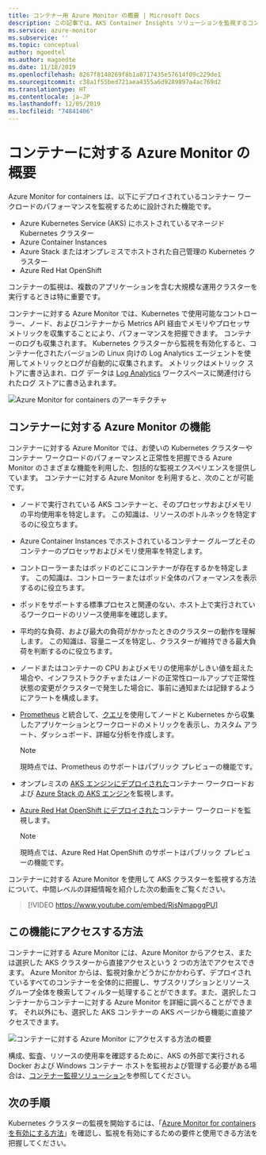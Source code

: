 ```yaml
---
title: コンテナー用 Azure Monitor の概要 | Microsoft Docs
description: この記事では、AKS Container Insights ソリューションを監視するコンテナーに対する Azure Monitor と、Azure の AKS クラスターと Container Instances の正常性を監視することによって提供される価値について説明します。
ms.service: azure-monitor
ms.subservice: ''
ms.topic: conceptual
author: mgoedtel
ms.author: magoedte
ms.date: 11/18/2019
ms.openlocfilehash: 8267f8148269f8b1a0717435e57614f09c229de1
ms.sourcegitcommit: c38a1f55bed721aea4355a6d9289897a4ac769d2
ms.translationtype: HT
ms.contentlocale: ja-JP
ms.lasthandoff: 12/05/2019
ms.locfileid: "74841406"
---
```

# <a name="azure-monitor-for-containers-overview"></a>コンテナーに対する Azure Monitor の概要

Azure Monitor for containers は、以下にデプロイされているコンテナー ワークロードのパフォーマンスを監視するために設計された機能です。

- Azure Kubernetes Service (AKS) にホストされているマネージド Kubernetes クラスター
- Azure Container Instances
- Azure Stack またはオンプレミスでホストされた自己管理の Kubernetes クラスター
- Azure Red Hat OpenShift

コンテナーの監視は、複数のアプリケーションを含む大規模な運用クラスターを実行するときは特に重要です。

コンテナーに対する Azure Monitor では、Kubernetes で使用可能なコントローラー、ノード、およびコンテナーから Metrics API 経由でメモリやプロセッサ メトリックを収集することにより、パフォーマンスを把握できます。 コンテナーのログも収集されます。  Kubernetes クラスターから監視を有効化すると、コンテナー化されたバージョンの Linux 向けの Log Analytics エージェントを使用してメトリックとログが自動的に収集されます。 メトリックはメトリック ストアに書き込まれ、ログ データは [Log Analytics](../log-query/log-query-overview.md) ワークスペースに関連付けられたログ ストアに書き込まれます。 

![Azure Monitor for containers のアーキテクチャ](./media/container-insights-overview/azmon-containers-architecture-01.png)
 
## <a name="what-does-azure-monitor-for-containers-provide"></a>コンテナーに対する Azure Monitor の機能

コンテナーに対する Azure Monitor では、お使いの Kubernetes クラスターやコンテナー ワークロードのパフォーマンスと正常性を把握できる Azure Monitor のさまざまな機能を利用した、包括的な監視エクスペリエンスを提供しています。 コンテナーに対する Azure Monitor を利用すると、次のことが可能です。

* ノードで実行されている AKS コンテナーと、そのプロセッサおよびメモリの平均使用率を特定します。 この知識は、リソースのボトルネックを特定するのに役立ちます。
* Azure Container Instances でホストされているコンテナー グループとそのコンテナーのプロセッサおよびメモリ使用率を特定します。  
* コントローラーまたはポッドのどこにコンテナーが存在するかを特定します。 この知識は、コントローラーまたはポッド全体のパフォーマンスを表示するのに役立ちます。 
* ポッドをサポートする標準プロセスと関連のない、ホスト上で実行されているワークロードのリソース使用率を確認します。
* 平均的な負荷、および最大の負荷がかかったときのクラスターの動作を理解します。 この知識は、容量ニーズを特定し、クラスターが維持できる最大負荷を判断するのに役立ちます。 
* ノードまたはコンテナーの CPU およびメモリの使用率がしきい値を超えた場合や、インフラストラクチャまたはノードの正常性ロールアップで正常性状態の変更がクラスターで発生した場合に、事前に通知または記録するようにアラートを構成します。
* [Prometheus](https://prometheus.io/docs/introduction/overview/) と統合して、[クエリ](container-insights-log-search.md)を使用してノードと Kubernetes から収集したアプリケーションとワークロードのメトリックを表示し、カスタム アラート、ダッシュボード、詳細な分析を作成します。

    >[!NOTE]
    >現時点では、Prometheus のサポートはパブリック プレビューの機能です。
    >

* オンプレミスの [AKS エンジンにデプロイされた](https://github.com/microsoft/OMS-docker/tree/aks-engine)コンテナー ワークロードおよび [Azure Stack の AKS エンジン](https://docs.microsoft.com/azure-stack/user/azure-stack-kubernetes-aks-engine-overview?view=azs-1908)を監視します。
* [Azure Red Hat OpenShift にデプロイされた](../../openshift/intro-openshift.md)コンテナー ワークロードを監視します。

    >[!NOTE]
    >現時点では、Azure Red Hat OpenShift のサポートはパブリック プレビューの機能です。
    >

コンテナーに対する Azure Monitor を使用して AKS クラスターを監視する方法について、中間レベルの詳細情報を紹介した次の動画をご覧ください。

> [!VIDEO https://www.youtube.com/embed/RjsNmapggPU]

## <a name="how-do-i-access-this-feature"></a>この機能にアクセスする方法

コンテナーに対する Azure Monitor には、Azure Monitor からアクセス、または選択した AKS クラスターから直接アクセスという 2 つの方法でアクセスできます。 Azure Monitor からは、監視対象かどうかにかかわらず、デプロイされているすべてのコンテナーを全体的に把握し、サブスクリプションとリソース グループ全体を検索してフィルター処理することができます。また、選択したコンテナーからコンテナーに対する Azure Monitor を詳細に調べることができます。  それ以外にも、選択した AKS コンテナーの AKS ページから機能に直接アクセスできます。  

![コンテナーに対する Azure Monitor にアクセスする方法の概要](./media/container-insights-overview/azmon-containers-experience.png)

構成、監査、リソースの使用率を確認するために、AKS の外部で実行される Docker および Windows コンテナー ホストを監視および管理する必要がある場合は、[コンテナー監視ソリューション](../../azure-monitor/insights/containers.md)を参照してください。

## <a name="next-steps"></a>次の手順

Kubernetes クラスターの監視を開始するには、「[Azure Monitor for containers を有効にする方法](container-insights-onboard.md)」を確認し、監視を有効にするための要件と使用できる方法を把握してください。 
